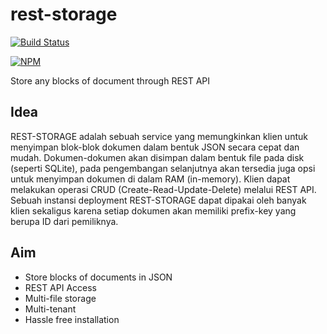 # rest-storage

[![Build Status](https://travis-ci.org/irff/rest-storage.svg?branch=master)](https://travis-ci.org/irff/rest-storage)

[![NPM](https://nodei.co/npm/rest-storage.png)](https://nodei.co/npm/rest-storage/)

Store any blocks of document through REST API

## Idea

REST-STORAGE adalah sebuah service yang memungkinkan klien untuk menyimpan blok-blok dokumen dalam bentuk JSON secara cepat dan mudah. Dokumen-dokumen akan disimpan dalam bentuk file pada disk (seperti SQLite), pada pengembangan selanjutnya akan tersedia juga opsi untuk menyimpan dokumen di dalam RAM (in-memory). Klien dapat melakukan operasi CRUD (Create-Read-Update-Delete) melalui REST API. Sebuah instansi deployment REST-STORAGE dapat dipakai oleh banyak klien sekaligus karena setiap dokumen akan memiliki prefix-key yang berupa ID dari pemiliknya.

## Aim
- Store blocks of documents in JSON
- REST API Access
- Multi-file storage
- Multi-tenant
- Hassle free installation
